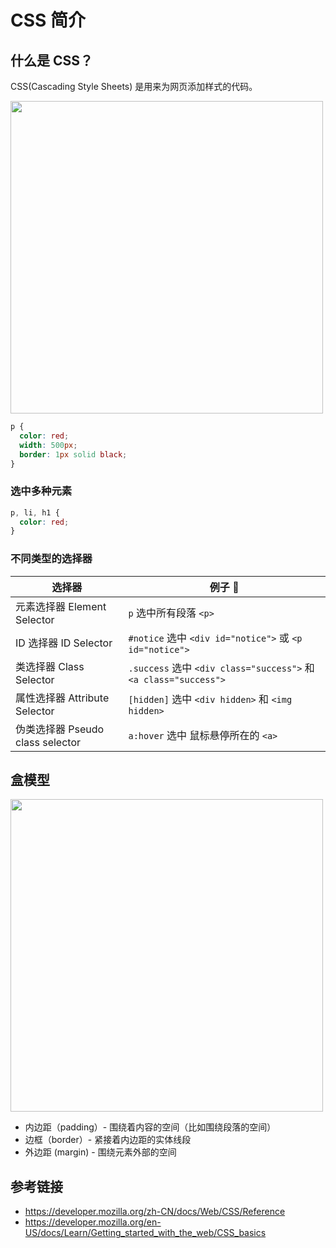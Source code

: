 # CSS 简介

## 什么是 CSS？
CSS(Cascading Style Sheets) 是用来为网页添加样式的代码。

<img src="https://mdn.mozillademos.org/files/9461/css-declaration-small.png" width="500">

```css
p {
  color: red;
  width: 500px;
  border: 1px solid black;
}
```

### 选中多种元素
```css
p, li, h1 {
  color: red;
}
```

### 不同类型的选择器  
| 选择器 | 例子 🌰 |
| ----- | ----- |
| 元素选择器 Element Selector | `p` 选中所有段落 `<p>` |
| ID 选择器 ID Selector | `#notice` 选中 `<div id="notice">` 或 `<p id="notice">` |
| 类选择器 Class Selector | `.success` 选中 `<div class="success">` 和 `<a class="success">` |
| 属性选择器 Attribute Selector | `[hidden]` 选中 `<div hidden>` 和 `<img hidden>` |
| 伪类选择器 Pseudo class selector | `a:hover` 选中 鼠标悬停所在的 `<a>` |

## 盒模型

<img src="https://mdn.mozillademos.org/files/9443/box-model.png" width="500">

* 内边距（padding）- 围绕着内容的空间（比如围绕段落的空间）
* 边框（border）- 紧接着内边距的实体线段
* 外边距 (margin) - 围绕元素外部的空间

## 参考链接
* https://developer.mozilla.org/zh-CN/docs/Web/CSS/Reference
* https://developer.mozilla.org/en-US/docs/Learn/Getting_started_with_the_web/CSS_basics
